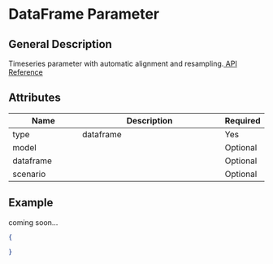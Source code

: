 # DataFrame Parameter

## General Description

Timeseries parameter with automatic alignment and resampling.[ API Reference](https://pywr.github.io/pywr-docs/master/api/generated/pywr.parameters.DataFrameParameter.html#pywr.parameters.DataFrameParameter)

## Attributes

<table><thead><tr><th width="154">Name</th><th width="395">Description</th><th>Required</th></tr></thead><tbody><tr><td>type</td><td>dataframe</td><td>Yes</td></tr><tr><td>model</td><td></td><td>Optional</td></tr><tr><td>dataframe</td><td></td><td>Optional</td></tr><tr><td>scenario</td><td></td><td>Optional</td></tr></tbody></table>

## Example

coming soon...

```json
{

}
```
